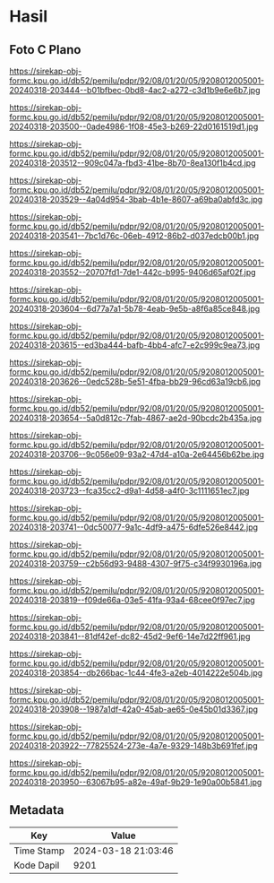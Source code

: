 # Hasil

## Foto C Plano

https://sirekap-obj-formc.kpu.go.id/db52/pemilu/pdpr/92/08/01/20/05/9208012005001-20240318-203444--b01bfbec-0bd8-4ac2-a272-c3d1b9e6e6b7.jpg

https://sirekap-obj-formc.kpu.go.id/db52/pemilu/pdpr/92/08/01/20/05/9208012005001-20240318-203500--0ade4986-1f08-45e3-b269-22d0161519d1.jpg

https://sirekap-obj-formc.kpu.go.id/db52/pemilu/pdpr/92/08/01/20/05/9208012005001-20240318-203512--909c047a-fbd3-41be-8b70-8ea130f1b4cd.jpg

https://sirekap-obj-formc.kpu.go.id/db52/pemilu/pdpr/92/08/01/20/05/9208012005001-20240318-203529--4a04d954-3bab-4b1e-8607-a69ba0abfd3c.jpg

https://sirekap-obj-formc.kpu.go.id/db52/pemilu/pdpr/92/08/01/20/05/9208012005001-20240318-203541--7bc1d76c-06eb-4912-86b2-d037edcb00b1.jpg

https://sirekap-obj-formc.kpu.go.id/db52/pemilu/pdpr/92/08/01/20/05/9208012005001-20240318-203552--20707fd1-7de1-442c-b995-9406d65af02f.jpg

https://sirekap-obj-formc.kpu.go.id/db52/pemilu/pdpr/92/08/01/20/05/9208012005001-20240318-203604--6d77a7a1-5b78-4eab-9e5b-a8f6a85ce848.jpg

https://sirekap-obj-formc.kpu.go.id/db52/pemilu/pdpr/92/08/01/20/05/9208012005001-20240318-203615--ed3ba444-bafb-4bb4-afc7-e2c999c9ea73.jpg

https://sirekap-obj-formc.kpu.go.id/db52/pemilu/pdpr/92/08/01/20/05/9208012005001-20240318-203626--0edc528b-5e51-4fba-bb29-96cd63a19cb6.jpg

https://sirekap-obj-formc.kpu.go.id/db52/pemilu/pdpr/92/08/01/20/05/9208012005001-20240318-203654--5a0d812c-7fab-4867-ae2d-90bcdc2b435a.jpg

https://sirekap-obj-formc.kpu.go.id/db52/pemilu/pdpr/92/08/01/20/05/9208012005001-20240318-203706--9c056e09-93a2-47d4-a10a-2e64456b62be.jpg

https://sirekap-obj-formc.kpu.go.id/db52/pemilu/pdpr/92/08/01/20/05/9208012005001-20240318-203723--fca35cc2-d9a1-4d58-a4f0-3c1111651ec7.jpg

https://sirekap-obj-formc.kpu.go.id/db52/pemilu/pdpr/92/08/01/20/05/9208012005001-20240318-203741--0dc50077-9a1c-4df9-a475-6dfe526e8442.jpg

https://sirekap-obj-formc.kpu.go.id/db52/pemilu/pdpr/92/08/01/20/05/9208012005001-20240318-203759--c2b56d93-9488-4307-9f75-c34f9930196a.jpg

https://sirekap-obj-formc.kpu.go.id/db52/pemilu/pdpr/92/08/01/20/05/9208012005001-20240318-203819--f09de66a-03e5-41fa-93a4-68cee0f97ec7.jpg

https://sirekap-obj-formc.kpu.go.id/db52/pemilu/pdpr/92/08/01/20/05/9208012005001-20240318-203841--81df42ef-dc82-45d2-9ef6-14e7d22ff961.jpg

https://sirekap-obj-formc.kpu.go.id/db52/pemilu/pdpr/92/08/01/20/05/9208012005001-20240318-203854--db266bac-1c44-4fe3-a2eb-4014222e504b.jpg

https://sirekap-obj-formc.kpu.go.id/db52/pemilu/pdpr/92/08/01/20/05/9208012005001-20240318-203908--1987a1df-42a0-45ab-ae65-0e45b01d3367.jpg

https://sirekap-obj-formc.kpu.go.id/db52/pemilu/pdpr/92/08/01/20/05/9208012005001-20240318-203922--77825524-273e-4a7e-9329-148b3b691fef.jpg

https://sirekap-obj-formc.kpu.go.id/db52/pemilu/pdpr/92/08/01/20/05/9208012005001-20240318-203950--63067b95-a82e-49af-9b29-1e90a00b5841.jpg


## Metadata

| Key        | Value               |
| ---------- | ------------------- |
| Time Stamp | 2024-03-18 21:03:46 |
| Kode Dapil | 9201                |



